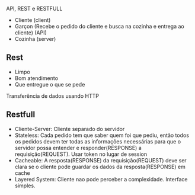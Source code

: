 API, REST e RESTFULL

- Cliente (client)
- Garçon (Recebe o pedido do cliente e busca na cozinha e entrega ao cliente) (API)
- Cozinha (server)

## Rest
- Limpo
- Bom atendimento
- Que entregue o que se pede

Transferência de dados usando HTTP

## Restfull
- Cliente-Server: Cliente separado do servidor
- Stateless: Cada pedido tem que saber quem foi que pediu, então todos os pedidos
devem ter todas as informações necessárias para que o servidor possa entender e responder(RESPONSE)
a requisição(REQUEST). Usar token no lugar de session 
- Cacheable: A resposta(RESPONSE) da requisição(REQUEST) deve ser clara se o cliente pode guardar os dados da resposta(RESPONSE) em cache
- Layered System: Cliente nao pode perceber a complexidade. Interface simples.
